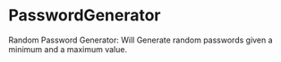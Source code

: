 # PasswordGenerator
Random Password Generator: Will Generate random passwords given a minimum and a maximum value.
